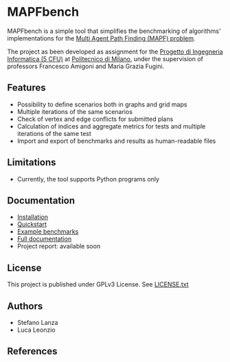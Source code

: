 # MAPFbench

MAPFbench is a simple tool that simplifies the benchmarking of 
algorithms' implementations for the [Multi Agent Path Finding (MAPF) 
problem](https://en.wikipedia.org/wiki/Multi-agent_pathfinding).

The project as been developed as assignment for the 
[Progetto di Ingegneria Informatica (5 CFU)](https://www4.ceda.polimi.it/manifesti/manifesti/controller/ManifestoPublic.do?EVN_DETTAGLIO_RIGA_MANIFESTO=evento&aa=2023&k_cf=225&k_corso_la=358&k_indir=I3I&codDescr=089020&lang=IT&semestre=2&idGruppo=4752&idRiga=296967)
at [Politecnico di Milano](https://polimi.it),
under the supervision of professors Francesco Amigoni and
Maria Grazia Fugini.

## Features
- Possibility to define scenarios both in graphs and grid maps
- Multiple iterations of the same scenarios
- Check of vertex and edge conflicts for submitted plans
- Calculation of indices and aggregate metrics for tests and multiple
iterations of the same test
- Import and export of benchmarks and results as human-readable files

## Limitations
- Currently, the tool supports Python programs only

## Documentation
- [Installation](docs/tutorial/installation.md)
- [Quickstart](docs/tutorial/introduction.md)
- [Example benchmarks](docs/examples)
- [Full documentation](docs/_build/html/index.html)
- Project report: available soon

## License
This project is published under GPLv3 License.
See [LICENSE.txt](LICENSE.txt)

## Authors
- Stefano Lanza
- Luca Leonzio

## References



